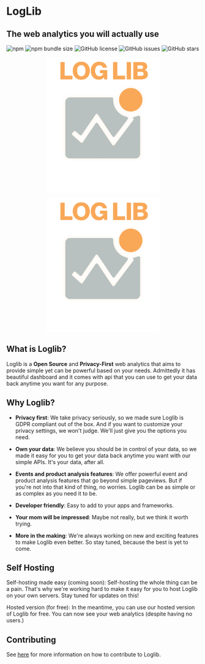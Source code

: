 # LogLib

## The web analytics you will actually use

![npm](https://img.shields.io/npm/v/@loglib/tracker) ![npm bundle size](https://img.shields.io/bundlephobia/min/@loglib/tracker) ![GitHub license](https://img.shields.io/github/license/LogLib/loglib) ![GitHub issues](https://img.shields.io/github/issues/LogLib/loglib) ![GitHub stars](https://img.shields.io/github/stars/LogLib/loglib)

<p align="center" class="dark-mode">
  <img src="./images/dark-logo-v1.png#gh-dark-mode-only" alt="screenshot" height="350" />
</p>

<p align="center" class="light-mode">
  <img src="./images/dark-logo-v1.png#gh-light-mode-only" alt="screenshot" height="350" />
</p>

## What is Loglib?

Loglib is a **Open Source** and **Privacy-First** web analytics that aims to provide simple yet can be powerful based on your needs. Admittedly it has beautiful dashboard and it comes with api that you can use to get your data back anytime you want for any purpose.

## Why Loglib?

- **Privacy first**: We take privacy seriously, so we made sure Loglib is GDPR compliant out of the box. And if you want to customize your privacy settings, we won't judge. We'll just give you the options you need.

- **Own your data**: We believe you should be in control of your data, so we made it easy for you to get your data back anytime you want with our simple APIs. It's your data, after all.

- **Events and product analysis features**: We offer powerful event and product analysis features that go beyond simple pageviews. But if you're not into that kind of thing, no worries. Loglib can be as simple or as complex as you need it to be.

- **Developer friendly**: Easy to add to your apps and frameworks.

- **Your mom will be impressed**: Maybe not really, but we think it worth trying.

- **More in the making**: We're always working on new and exciting features to make Loglib even better. So stay tuned, because the best is yet to come.

## Self Hosting

Self-hosting made easy (coming soon): Self-hosting the whole thing can be a pain. That's why we're working hard to make it easy for you to host Loglib on your own servers. Stay tuned for updates on this!

Hosted version (for free): In the meantime, you can use our hosted version of Loglib for free. You can now see your web analytics (despite having no users.)

## Contributing

See [here](./.github/CONTRIBUTING.md) for more information on how to contribute to Loglib.
